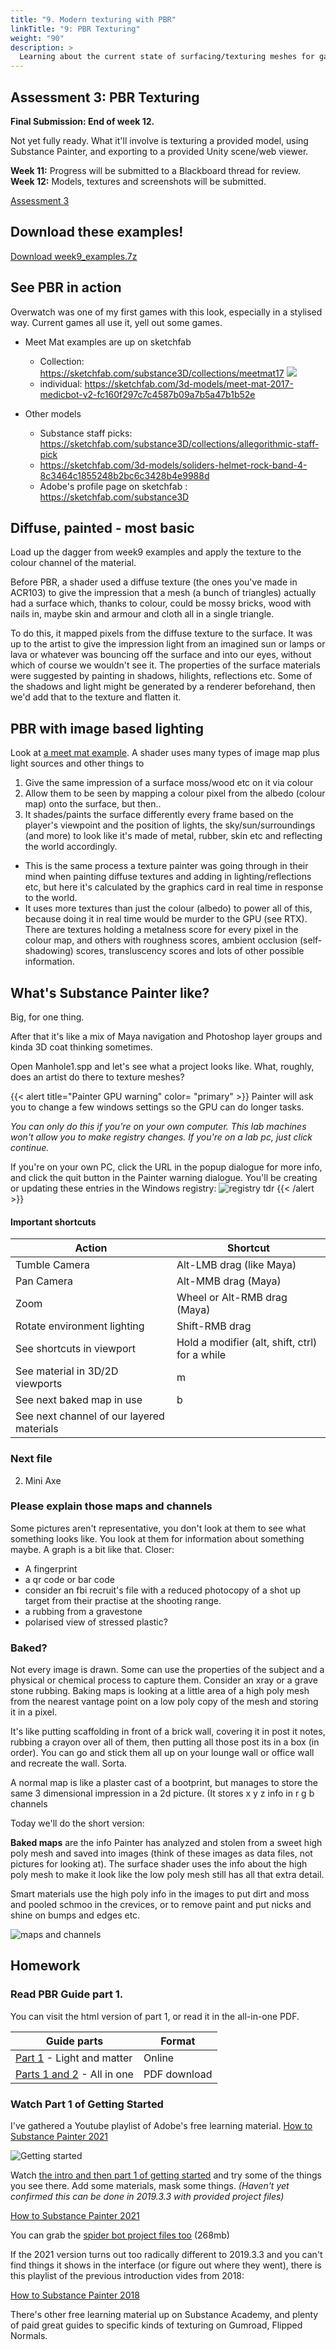 ```yaml
---
title: "9. Modern texturing with PBR"
linkTitle: "9: PBR Texturing"
weight: "90"
description: >
  Learning about the current state of surfacing/texturing meshes for games.
---
```


## Assessment 3: PBR Texturing

**Final Submission: End of week 12.**

Not yet fully ready. What it'll involve is texturing a provided model, using Substance Painter, and exporting to a provided Unity scene/web viewer. 

**Week 11:** Progress will be submitted to a Blackboard thread for review.   
**Week 12:** Models, textures and screenshots will be submitted.

<a class="btn btn-lg btn-primary mr-3 mb-4" href="../assessments/#assessment-3-pbr-texturing">Assessment 3</a>

## Download these examples!

<a class="btn btn-lg btn-primary mr-3 mb-4" href="https://laureateaus-my.sharepoint.com/:u:/g/personal/daniel_mcgillick_laureate_edu_au/EQSgGyMiDvJNtHQDgXoeDY4BrjF73IEZutuCpVnQG9Gsig?e=GZnOwF" target="_blank">Download week9_examples.7z<i class="fas fa-arrow-alt-circle-right ml-2"></i></a>

## See PBR in action

Overwatch was one of my first games with this look, especially in a stylised way.
Current games all use it, yell out some games.

  - Meet Mat examples are up on sketchfab 
    - Collection: https://sketchfab.com/substance3D/collections/meetmat17
    ![](mat_collection.png)
    - individual: https://sketchfab.com/3d-models/meet-mat-2017-medicbot-v2-fc160f297c7c4587b09a7b5a47b1b52e


  - Other models
    - Substance staff picks: https://sketchfab.com/substance3D/collections/allegorithmic-staff-pick
    - https://sketchfab.com/3d-models/soliders-helmet-rock-band-4-8c3464c1855248b2bc6c3428b4e9988d
    - Adobe's profile page on sketchfab : https://sketchfab.com/substance3D 

## Diffuse, painted - most basic

Load up the dagger from week9 examples and apply the texture to the colour channel of the material.

Before PBR, a shader used a diffuse texture (the ones you've made in ACR103) to give the impression that a mesh (a bunch of triangles) actually had a surface which, thanks to colour, could be mossy bricks, wood with nails in, maybe skin and armour and cloth all in a single triangle.  

To do this, it mapped pixels from the diffuse texture to the surface. It was up to the artist to give the impression light from an imagined sun or lamps or lava or whatever was bouncing off the surface and into our eyes, without which of course we wouldn't see it. The properties of the surface materials were suggested by painting in shadows, hilights, reflections etc. Some of the shadows and light might be generated by a renderer beforehand, then we'd add that to the texture and flatten it. 

## PBR with image based lighting

Look at [a meet mat example](https://sketchfab.com/3d-models/meet-mat-2017-medicbot-v2-fc160f297c7c4587b09a7b5a47b1b52e).
A shader uses many types of image map plus light sources and other things to

1. Give the same impression of a surface moss/wood etc on it via colour
2. Allow them to be seen by mapping a colour pixel from the albedo (colour map) onto the surface, but then..
3. It shades/paints the surface differently every frame based on the player's viewpoint and the position of lights, the sky/sun/surroundings (and more) to look like it's made of metal, rubber, skin etc and reflecting the world accordingly. 
  - This is the same process a texture painter was going through in their mind when painting diffuse textures and adding in lighting/reflections etc, but here it's calculated by the graphics card in real time in response to the world. 
  - It uses more textures than just the colour (albedo) to power all of this, because doing it in real time would be murder to the GPU (see RTX). There are textures holding a metalness score for every pixel in the colour map, and others with roughness scores, ambient occlusion (self-shadowing) scores, transluscency scores and lots of other possible information.

## What's Substance Painter like?

Big, for one thing.

After that it's like a mix of Maya navigation and Photoshop layer groups and kinda 3D coat thinking sometimes.

Open Manhole1.spp and let's see what a project looks like. What, roughly, does an artist do there to texture meshes?

{{< alert title="Painter GPU warning" color= "primary" >}}
Painter will ask you to change a few windows settings so the GPU can do longer tasks. 

*You can only do this if you're on your own computer. This lab machines won't allow you to make registry changes. If you're on a lab pc, just click continue.*

If you're on your own PC, click the URL in the popup dialogue for more info, and click the quit button in the Painter warning dialogue. You'll be creating or updating these entries in the Windows registry:
![registry tdr](registry_tdr.png)
{{< /alert >}}

#### Important shortcuts

Action | Shortcut
--------------------------- | -------
Tumble Camera | Alt-LMB drag (like Maya)
Pan Camera | Alt-MMB drag (Maya)
Zoom | Wheel or Alt-RMB drag (Maya)
Rotate environment lighting | Shift-RMB drag
See shortcuts in viewport | Hold a modifier (alt, shift, ctrl) for a while 
See material in 3D/2D viewports | m
See next baked map in use | b
See next channel of our layered materials | 

### Next file 
 
2. Mini Axe

### Please explain those maps and channels

Some pictures aren't representative, you don't look at them to see what something looks like. You look at them for information about something maybe. A graph is a bit like that. Closer:
* A fingerprint
* a qr code or bar code
* consider an fbi recruit's file with a reduced photocopy of a shot up target from their practise at the shooting range.
* a rubbing from a gravestone
* polarised view of stressed plastic?

### Baked?

Not every image is drawn. Some can use the properties of the subject and a physical or chemical process to capture them. Consider an xray or a grave stone rubbing. Baking maps is looking at a little area of a high poly mesh from the nearest vantage point on a low poly copy of the mesh and storing it in a pixel.

It's like putting scaffolding in front of a brick wall, covering it in post it notes, rubbing a crayon over all of them, then putting all those post its in a box (in order). You can go and stick them all up on your lounge wall or office wall and recreate the wall. Sorta.

A normal map is like a plaster cast of a bootprint, but manages to store the same 3 dimensional impression in a 2d picture. (It stores x y z info in r g b channels

Today we'll do the short version:

**Baked maps** are the info Painter has analyzed and stolen from a sweet high poly mesh and saved into images (think of these images as data files, not pictures for looking at). The surface shader uses the info about the high poly mesh to make it look like the low poly mesh still has all that extra detail.  

Smart materials use the high poly info in the images to put dirt and moss and pooled schmoo in the crevices, or to remove paint and put nicks and shine on bumps and edges etc.

![maps and channels](maps_channels.png)

## Homework

### Read PBR Guide part 1. 

You can visit the html version of part 1, or read it in the all-in-one PDF.

Guide parts | Format
---- | ----
[Part 1](https://academy.substance3d.com/courses/the-pbr-guide-part-1) - Light and matter | Online 
[Parts 1 and 2](https://academy-api.substance3d.com/courses/b6377358ad36c444f45e2deaa0626e65/attachments/2b57526e-4bf3-4fd6-ae88-e9a9313a35cc) - All in one | PDF download 

### Watch Part 1 of Getting Started

I've gathered a Youtube playlist of Adobe's free learning material. [How to Substance Painter 2021](https://www.youtube.com/playlist?list=PLfWza-ietxywun4izsjHG6A69i-aLROK4)  

![Getting started](substance_getting_started.png)

Watch [the intro and then part 1 of getting started](https://www.youtube.com/watch?v=-ZbmRsOnApk&list=PLfWza-ietxywun4izsjHG6A69i-aLROK4&index=1) and try some of the things you see there. Add some materials, mask some things. *(Haven't yet confirmed this can be done in 2019.3.3 with provided project files)* 

[How to Substance Painter 2021](https://www.youtube.com/playlist?list=PLfWza-ietxywun4izsjHG6A69i-aLROK4)  

You can grab the [spider bot project files too](https://academy-api.substance3d.com/courses/88047015-c97e-48e8-9654-be65ca7c9809/attachments/ac082bf7-d343-4e1a-afd5-3edd4b4af287) \(268mb\)  

If the 2021 version turns out too radically different to 2019.3.3 and you can't find things it shows in the interface (or figure out where they went), there is this playlist of the previous introduction vides from 2018: 

[How to Substance Painter 2018](https://www.youtube.com/watch?v=IGGQl9kVB1M&list=PLB0wXHrWAmCxt86Aof15KxHnimg5Iowf6&index=9)

There's other free learning material up on Substance Academy, and plenty of paid great guides to specific kinds of texturing on Gumroad, Flipped Normals.